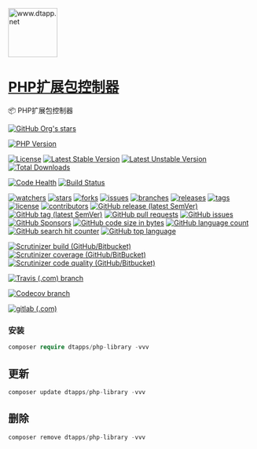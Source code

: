 <img width="100" src="https://kodo-cdn.dtapp.net/04/999e9f2f06d396968eacc10ce9bc8a.png" alt="www.dtapp.net"/>

<h1><a href="https://www.dtapp.net/">PHP扩展包控制器</a></h1>

📦 PHP扩展包控制器

[comment]: <> (dtapps)
[![GitHub Org's stars](https://img.shields.io/github/stars/dtapps)](https://github.com/dtapps)

[comment]: <> (php)
[![PHP Version](https://img.shields.io/badge/php-%3E%3D7.2-8892BF.svg)](http://www.php.net/)

[comment]: <> (packagist.org)
[![License](https://poser.pugx.org/dtapps/php-library/license)](https://packagist.org/packages/dtapps/php-library)
[![Latest Stable Version](https://poser.pugx.org/dtapps/php-library/v/stable)](https://packagist.org/packages/dtapps/php-library)
[![Latest Unstable Version](https://poser.pugx.org/dtapps/php-library/v/unstable)](https://packagist.org/packages/dtapps/php-library)
[![Total Downloads](https://poser.pugx.org/dtapps/php-library/downloads)](https://packagist.org/packages/dtapps/php-library)

[comment]: <> (hn.devcloud.huaweicloud.com)
[![Code Health](https://hn.devcloud.huaweicloud.com/codecheck/v1/codecheck/task/codehealth.svg?taskId=ebd1215746ef4392b167d4ecf5780a4f)](https://hn.devcloud.huaweicloud.com/codecheck/project/b7a03c9ea96e40cb93fed6e23a27a7be/codecheck/task/ebd1215746ef4392b167d4ecf5780a4f/detail)
[![Build Status](https://hn.devcloud.huaweicloud.com/codeci/v5/badge.svg?job_id=6d2fbe31e48a42aa8beab844aa6c11a4&branch=master&language=zh-cn)](https://hn.devcloud.huaweicloud.com/codeci/project/b7a03c9ea96e40cb93fed6e23a27a7be/codeci/detail/workspace/6d2fbe31e48a42aa8beab844aa6c11a4)

[comment]: <> (github.com)
[![watchers](https://badgen.net/github/watchers/dtapps/php-library)](https://github.com/dtapps/php-library/watchers)
[![stars](https://badgen.net/github/stars/dtapps/php-library)](https://github.com/dtapps/php-library/stargazers)
[![forks](https://badgen.net/github/forks/dtapps/php-library)](https://github.com/dtapps/php-library/network/members)
[![issues](https://badgen.net/github/issues/dtapps/php-library)](https://github.com/dtapps/php-library/issues)
[![branches](https://badgen.net/github/branches/dtapps/php-library)](https://github.com/dtapps/php-library/branches)
[![releases](https://badgen.net/github/releases/dtapps/php-library)](https://github.com/dtapps/php-library/releases)
[![tags](https://badgen.net/github/tags/dtapps/php-library)](https://github.com/dtapps/php-library/tags)
[![license](https://badgen.net/github/license/dtapps/php-library)](https://github.com/dtapps/php-library/blob/master/LICENSE)
[![contributors](https://badgen.net/github/contributors/dtapps/php-library)](https://github.com/dtapps/php-library/CONTRIBUTING.md)
[![GitHub release (latest SemVer)](https://img.shields.io/github/v/release/dtapps/php-library)](https://github.com/dtapps/php-library/releases)
[![GitHub tag (latest SemVer)](https://img.shields.io/github/v/tag/dtapps/php-library)](https://github.com/dtapps/php-library/tags)
[![GitHub pull requests](https://img.shields.io/github/issues-pr/dtapps/php-library)](https://github.com/dtapps/php-library/pulls)
[![GitHub issues](https://img.shields.io/github/issues/dtapps/php-library)](https://github.com/dtapps/php-library/issues)
[![GitHub Sponsors](https://img.shields.io/github/sponsors/dtapps)](https://github.com/dtapps/php-library/FUNDING.yml)
[![GitHub code size in bytes](https://img.shields.io/github/languages/code-size/dtapps/php-library)](https://github.com/dtapps/php-library)
[![GitHub language count](https://img.shields.io/github/languages/count/dtapps/php-library)](https://github.com/dtapps/php-library)
[![GitHub search hit counter](https://img.shields.io/github/search/dtapps/php-library/php)](https://github.com/dtapps/php-library)
[![GitHub top language](https://img.shields.io/github/languages/top/dtapps/php-library)](https://github.com/dtapps/php-library)

[comment]: <> (scrutinizer-ci.com)
[![Scrutinizer build (GitHub/Bitbucket)](https://img.shields.io/scrutinizer/build/g/dtapps/php-library/master)](https://scrutinizer-ci.com/g/dtapps/php-library)
[![Scrutinizer coverage (GitHub/BitBucket)](https://img.shields.io/scrutinizer/coverage/g/dtapps/php-library/master)](https://scrutinizer-ci.com/g/dtapps/php-library)
[![Scrutinizer code quality (GitHub/Bitbucket)](https://img.shields.io/scrutinizer/quality/g/dtapps/php-library/master)](https://scrutinizer-ci.com/g/dtapps/php-library)

[comment]: <> (www.travis-ci.com)
[![Travis (.com) branch](https://img.shields.io/travis/com/dtapps/php-library/master)](https://www.travis-ci.com/github/dtapps/php-library)

[comment]: <> (app.codecov.io)
[![Codecov branch](https://img.shields.io/codecov/c/github/dtapps/php-library/master)](https://app.codecov.io/gh/dtapps/php-library)

[comment]: <> (gitlab.com)
[![gitlab (.com)](https://gitlab.com/dtapps/php-library/badges/master/pipeline.svg)](https://gitlab.com/dtapps/php-library)

### 安装

```php
composer require dtapps/php-library -vvv
```

## 更新

```php
composer update dtapps/php-library -vvv
```

## 删除

```php
composer remove dtapps/php-library -vvv
```